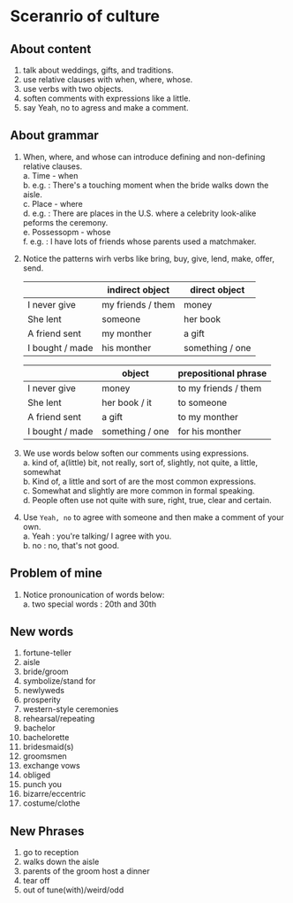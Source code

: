 # Sceranrio of culture

## About content

1. talk about weddings, gifts, and traditions.  
2. use relative clauses with when, where, whose.  
3. use verbs with two objects.  
4. soften comments with expressions like a little.  
5. say Yeah, no to agress and make a comment.  

## About grammar

1. When, where, and whose can introduce defining and non-defining relative clauses.  
    a. Time -  when  
    b. e.g. : There's a touching moment when the bride walks down the aisle.  
    c. Place - where  
    d. e.g. : There are places in the U.S. where a celebrity look-alike peforms the ceremony.  
    e. Possessopm - whose  
    f. e.g. : I have lots of friends whose parents used a matchmaker.

2. Notice the patterns wirh verbs like bring, buy, give, lend, make, offer, send.  

    |  | indirect object | direct object |
    | - | - | - |
    | I never give | my friends / them | money |
    | She lent | someone | her book |
    | A friend sent | my monther | a gift |
    | I bought / made | his monther | something / one |

    |  | object | prepositional phrase |
    | - | - | - |
    | I never give | money | to my friends / them |
    | She lent | her book / it | to someone |
    | A friend sent | a gift | to my monther |
    | I bought / made | something / one | for his monther |

3. We use words below soften our comments using expressions.  
    a. kind of, a(little) bit, not really, sort of, slightly, not quite, a little, somewhat  
    b. Kind of, a little and sort of are the most common expressions.  
    c. Somewhat and slightly are more common in formal speaking.  
    d. People often use not quite with sure, right, true, clear and certain.  

4. Use `Yeah, no` to agree with someone and then make a comment of your own.  
    a. Yeah : you're talking/ I agree with you.  
    b. no : no, that's not good.

## Problem of mine

1. Notice pronounication of words below:  
    a. two special words : 20th and 30th

## New words

1. fortune-teller
2. aisle
3. bride/groom
4. symbolize/stand for
5. newlyweds
6. prosperity
7. western-style ceremonies
8. rehearsal/repeating
9. bachelor
10. bachelorette
11. bridesmaid(s)
12. groomsmen
13. exchange vows
14. obliged
15. punch you
16. bizarre/eccentric
17. costume/clothe

## New Phrases

1. go to reception
2. walks down the aisle
3. parents of the groom host a dinner
4. tear off
5. out of tune(with)/weird/odd
